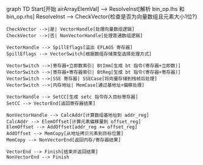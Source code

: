 graph TD
    Start[开始 airArrayElemVal] --> ResolveInst[解析 bin_op.lhs 和 bin_op.rhs]
    ResolveInst --> CheckVector{检查是否为向量数组且元素大小1位?}
    
    CheckVector -->|是| VectorHandle[处理向量数组逻辑]
    CheckVector -->|否| NonVectorHandle[处理普通数组逻辑]
    
    VectorHandle --> SpillEflags[溢出 EFLAGS 寄存器]
    SpillEflags --> VectorSwitch[根据数组存储类型选择处理方式]
    
    VectorSwitch -->|寄存器+立即数索引| BtImm[生成 bt 指令(寄存器+立即数)]
    VectorSwitch -->|寄存器+寄存器索引| BtReg[生成 bt 指令(寄存器+寄存器)]
    VectorSwitch -->|SSE 寄存器| SSECase[将向量存储到栈帧后处理]
    VectorSwitch -->|内存地址| MemCase[通过基地址+偏移处理]
    
    VectorHandle --> SetCC[生成 setc 指令存入目标寄存器]
    SetCC --> VectorEnd[返回寄存器结果]
    
    NonVectorHandle --> CalcAddr[计算数组基地址到 addr_reg]
    CalcAddr --> ElemOffset[计算元素偏移量到 offset_reg]
    ElemOffset --> AddOffset[addr_reg += offset_reg]
    AddOffset --> MemCopy[从地址拷贝元素到目标位置]
    MemCopy --> NonVectorEnd[返回内存/寄存器结果]
    
    VectorEnd --> Finish[结束并返回结果]
    NonVectorEnd --> Finish
